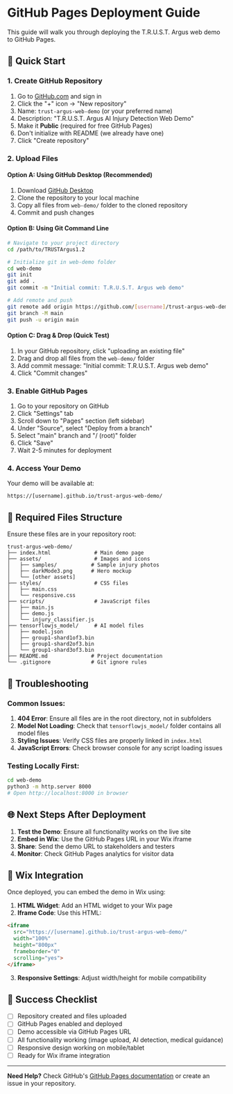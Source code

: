 # GitHub Pages Deployment Guide

This guide will walk you through deploying the T.R.U.S.T. Argus web demo to GitHub Pages.

## 🚀 Quick Start

### 1. Create GitHub Repository

1. Go to [GitHub.com](https://github.com) and sign in
2. Click the "+" icon → "New repository"
3. Name: `trust-argus-web-demo` (or your preferred name)
4. Description: "T.R.U.S.T. Argus AI Injury Detection Web Demo"
5. Make it **Public** (required for free GitHub Pages)
6. Don't initialize with README (we already have one)
7. Click "Create repository"

### 2. Upload Files

#### Option A: Using GitHub Desktop (Recommended)
1. Download [GitHub Desktop](https://desktop.github.com/)
2. Clone the repository to your local machine
3. Copy all files from `web-demo/` folder to the cloned repository
4. Commit and push changes

#### Option B: Using Git Command Line
```bash
# Navigate to your project directory
cd /path/to/TRUSTArgus1.2

# Initialize git in web-demo folder
cd web-demo
git init
git add .
git commit -m "Initial commit: T.R.U.S.T. Argus web demo"

# Add remote and push
git remote add origin https://github.com/[username]/trust-argus-web-demo.git
git branch -M main
git push -u origin main
```

#### Option C: Drag & Drop (Quick Test)
1. In your GitHub repository, click "uploading an existing file"
2. Drag and drop all files from the `web-demo/` folder
3. Add commit message: "Initial commit: T.R.U.S.T. Argus web demo"
4. Click "Commit changes"

### 3. Enable GitHub Pages

1. Go to your repository on GitHub
2. Click "Settings" tab
3. Scroll down to "Pages" section (left sidebar)
4. Under "Source", select "Deploy from a branch"
5. Select "main" branch and "/ (root)" folder
6. Click "Save"
7. Wait 2-5 minutes for deployment

### 4. Access Your Demo

Your demo will be available at:
```
https://[username].github.io/trust-argus-web-demo/
```

## 📁 Required Files Structure

Ensure these files are in your repository root:

```
trust-argus-web-demo/
├── index.html              # Main demo page
├── assets/                 # Images and icons
│   ├── samples/           # Sample injury photos
│   ├── darkMode3.png      # Hero mockup
│   └── [other assets]
├── styles/                 # CSS files
│   ├── main.css
│   └── responsive.css
├── scripts/                # JavaScript files
│   ├── main.js
│   ├── demo.js
│   └── injury_classifier.js
├── tensorflowjs_model/     # AI model files
│   ├── model.json
│   ├── group1-shard1of3.bin
│   ├── group1-shard2of3.bin
│   └── group1-shard3of3.bin
├── README.md              # Project documentation
└── .gitignore             # Git ignore rules
```

## 🔧 Troubleshooting

### Common Issues:

1. **404 Error**: Ensure all files are in the root directory, not in subfolders
2. **Model Not Loading**: Check that `tensorflowjs_model/` folder contains all model files
3. **Styling Issues**: Verify CSS files are properly linked in `index.html`
4. **JavaScript Errors**: Check browser console for any script loading issues

### Testing Locally First:

```bash
cd web-demo
python3 -m http.server 8000
# Open http://localhost:8000 in browser
```

## 🌐 Next Steps After Deployment

1. **Test the Demo**: Ensure all functionality works on the live site
2. **Embed in Wix**: Use the GitHub Pages URL in your Wix iframe
3. **Share**: Send the demo URL to stakeholders and testers
4. **Monitor**: Check GitHub Pages analytics for visitor data

## 📱 Wix Integration

Once deployed, you can embed the demo in Wix using:

1. **HTML Widget**: Add an HTML widget to your Wix page
2. **Iframe Code**: Use this HTML:
```html
<iframe 
  src="https://[username].github.io/trust-argus-web-demo/" 
  width="100%" 
  height="800px" 
  frameborder="0"
  scrolling="yes">
</iframe>
```

3. **Responsive Settings**: Adjust width/height for mobile compatibility

## 🎯 Success Checklist

- [ ] Repository created and files uploaded
- [ ] GitHub Pages enabled and deployed
- [ ] Demo accessible via GitHub Pages URL
- [ ] All functionality working (image upload, AI detection, medical guidance)
- [ ] Responsive design working on mobile/tablet
- [ ] Ready for Wix iframe integration

---

**Need Help?** Check GitHub's [GitHub Pages documentation](https://docs.github.com/en/pages) or create an issue in your repository.
